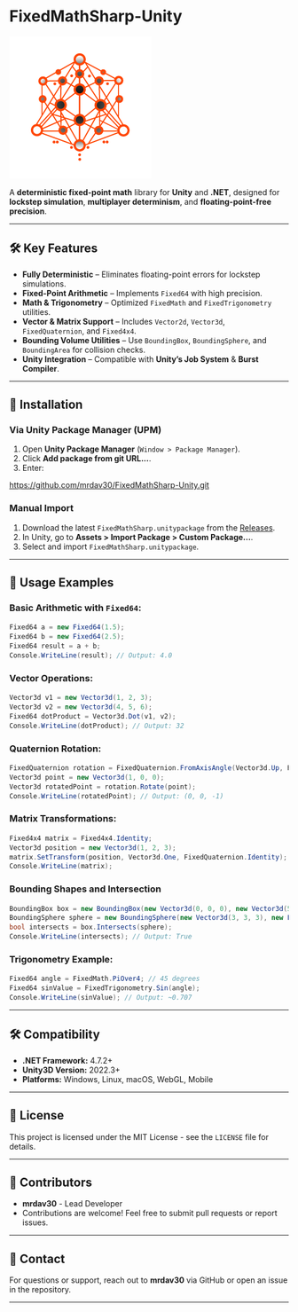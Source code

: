 FixedMathSharp-Unity
==============

![FixedMathSharp Icon](https://raw.githubusercontent.com/mrdav30/fixedmathsharp/main/icon.png)

A **deterministic fixed-point math** library for **Unity** and **.NET**, designed for **lockstep simulation**, **multiplayer determinism**, and **floating-point-free precision**.

---

## 🛠️ Key Features

- **Fully Deterministic** – Eliminates floating-point errors for lockstep simulations.
- **Fixed-Point Arithmetic** – Implements `Fixed64` with high precision.
- **Math & Trigonometry** – Optimized `FixedMath` and `FixedTrigonometry` utilities.
- **Vector & Matrix Support** – Includes `Vector2d`, `Vector3d`, `FixedQuaternion`, and `Fixed4x4`.
- **Bounding Volume Utilities** – Use `BoundingBox`, `BoundingSphere`, and `BoundingArea` for collision checks.
- **Unity Integration** – Compatible with **Unity’s Job System** & **Burst Compiler**.

---

## 🚀 Installation

### **Via Unity Package Manager (UPM)**
1. Open **Unity Package Manager** (`Window > Package Manager`).
2. Click **Add package from git URL...**.
3. Enter:

https://github.com/mrdav30/FixedMathSharp-Unity.git

### **Manual Import**
1. Download the latest `FixedMathSharp.unitypackage` from the [Releases](https://github.com/mrdav30/FixedMathSharp-Unity/releases).
2. In Unity, go to **Assets > Import Package > Custom Package...**.
3. Select and import `FixedMathSharp.unitypackage`.

---

## 📖 Usage Examples

### Basic Arithmetic with `Fixed64`:
```csharp
Fixed64 a = new Fixed64(1.5);
Fixed64 b = new Fixed64(2.5);
Fixed64 result = a + b;
Console.WriteLine(result); // Output: 4.0
```

### Vector Operations:
```csharp
Vector3d v1 = new Vector3d(1, 2, 3);
Vector3d v2 = new Vector3d(4, 5, 6);
Fixed64 dotProduct = Vector3d.Dot(v1, v2);
Console.WriteLine(dotProduct); // Output: 32
```

### Quaternion Rotation:
```csharp
FixedQuaternion rotation = FixedQuaternion.FromAxisAngle(Vector3d.Up, FixedMath.PiOver2); // 90 degrees around Y-axis
Vector3d point = new Vector3d(1, 0, 0);
Vector3d rotatedPoint = rotation.Rotate(point);
Console.WriteLine(rotatedPoint); // Output: (0, 0, -1)
```

### Matrix Transformations:
```csharp
Fixed4x4 matrix = Fixed4x4.Identity;
Vector3d position = new Vector3d(1, 2, 3);
matrix.SetTransform(position, Vector3d.One, FixedQuaternion.Identity);
Console.WriteLine(matrix);
```

### Bounding Shapes and Intersection
```csharp
BoundingBox box = new BoundingBox(new Vector3d(0, 0, 0), new Vector3d(5, 5, 5));
BoundingSphere sphere = new BoundingSphere(new Vector3d(3, 3, 3), new Fixed64(1));
bool intersects = box.Intersects(sphere);
Console.WriteLine(intersects); // Output: True
```

### Trigonometry Example:
```csharp
Fixed64 angle = FixedMath.PiOver4; // 45 degrees
Fixed64 sinValue = FixedTrigonometry.Sin(angle);
Console.WriteLine(sinValue); // Output: ~0.707
```

---

## 🛠️ Compatibility

- **.NET Framework:** 4.7.2+
- **Unity3D Version:** 2022.3+
- **Platforms:** Windows, Linux, macOS, WebGL, Mobile

---

## 📄 License

This project is licensed under the MIT License - see the `LICENSE` file
for details.

---

## 👥 Contributors

- **mrdav30** - Lead Developer
- Contributions are welcome! Feel free to submit pull requests or report issues.

---

## 📧 Contact

For questions or support, reach out to **mrdav30** via GitHub or open an issue in the repository.

---